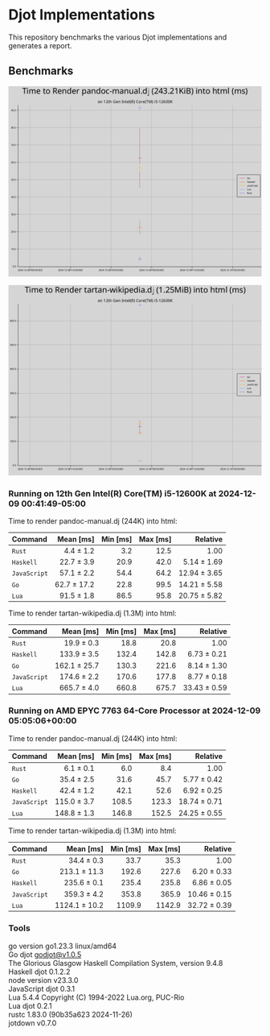 # Djot Implementations

This repository benchmarks the various Djot implementations and generates a report.

## Benchmarks

![pandoc manual benchmarks](benchmark-files/pandoc-manual-benchmarks.png "Pandoc Manual Benchmarks")

![tartan wikipedia benchmarks](benchmark-files/tartan-wikipedia-benchmarks.png "Tartan Wikipedia Benchmarks")

### Running on 12th Gen Intel(R) Core(TM) i5-12600K at 2024-12-09 00:41:49-05:00

Time to render pandoc-manual.dj (244K) into html:

| Command | Mean [ms] | Min [ms] | Max [ms] | Relative |
|:---|---:|---:|---:|---:|
| `Rust` | 4.4 ± 1.2 | 3.2 | 12.5 | 1.00 |
| `Haskell` | 22.7 ± 3.9 | 20.9 | 42.0 | 5.14 ± 1.69 |
| `JavaScript` | 57.1 ± 2.2 | 54.4 | 64.2 | 12.94 ± 3.65 |
| `Go` | 62.7 ± 17.2 | 22.8 | 99.5 | 14.21 ± 5.58 |
| `Lua` | 91.5 ± 1.8 | 86.5 | 95.8 | 20.75 ± 5.82 |

Time to render tartan-wikipedia.dj (1.3M) into html:

| Command | Mean [ms] | Min [ms] | Max [ms] | Relative |
|:---|---:|---:|---:|---:|
| `Rust` | 19.9 ± 0.3 | 18.8 | 20.8 | 1.00 |
| `Haskell` | 133.9 ± 3.5 | 132.4 | 142.8 | 6.73 ± 0.21 |
| `Go` | 162.1 ± 25.7 | 130.3 | 221.6 | 8.14 ± 1.30 |
| `JavaScript` | 174.6 ± 2.2 | 170.6 | 177.8 | 8.77 ± 0.18 |
| `Lua` | 665.7 ± 4.0 | 660.8 | 675.7 | 33.43 ± 0.59 |

### Running on AMD EPYC 7763 64-Core Processor at 2024-12-09 05:05:06+00:00

Time to render pandoc-manual.dj (244K) into html:

| Command | Mean [ms] | Min [ms] | Max [ms] | Relative |
|:---|---:|---:|---:|---:|
| `Rust` | 6.1 ± 0.1 | 6.0 | 8.4 | 1.00 |
| `Go` | 35.4 ± 2.5 | 31.6 | 45.7 | 5.77 ± 0.42 |
| `Haskell` | 42.4 ± 1.2 | 42.1 | 52.6 | 6.92 ± 0.25 |
| `JavaScript` | 115.0 ± 3.7 | 108.5 | 123.3 | 18.74 ± 0.71 |
| `Lua` | 148.8 ± 1.3 | 146.8 | 152.5 | 24.25 ± 0.55 |

Time to render tartan-wikipedia.dj (1.3M) into html:

| Command | Mean [ms] | Min [ms] | Max [ms] | Relative |
|:---|---:|---:|---:|---:|
| `Rust` | 34.4 ± 0.3 | 33.7 | 35.3 | 1.00 |
| `Go` | 213.1 ± 11.3 | 192.6 | 227.6 | 6.20 ± 0.33 |
| `Haskell` | 235.6 ± 0.1 | 235.4 | 235.8 | 6.86 ± 0.05 |
| `JavaScript` | 359.3 ± 4.2 | 353.8 | 365.9 | 10.46 ± 0.15 |
| `Lua` | 1124.1 ± 10.2 | 1109.9 | 1142.9 | 32.72 ± 0.39 |

### Tools

go version go1.23.3 linux/amd64  
Go djot godjot@v1.0.5  
The Glorious Glasgow Haskell Compilation System, version 9.4.8  
Haskell djot 0.1.2.2  
node version v23.3.0  
JavaScript djot 0.3.1  
Lua 5.4.4  Copyright (C) 1994-2022 Lua.org, PUC-Rio  
Lua djot 0.2.1  
rustc 1.83.0 (90b35a623 2024-11-26)  
jotdown v0.7.0
